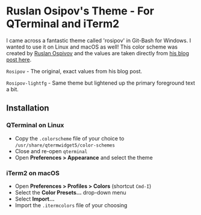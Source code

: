 # Ruslan Osipov's Theme - For QTerminal and iTerm2

I came across a fantastic theme called 'rosipov' in Git-Bash for Windows. I wanted to use it on Linux and macOS as well! This color scheme was created by [Ruslan Ospivov](https://www.rosipov.com) and the values are taken directly from [his blog post here](https://www.rosipov.com/blog/mintty-color-scheme-cygwin/).

`Rosipov` - The original, exact values from his blog post.

`Rosipov-lightfg` - Same theme but lightened up the primary foreground text a bit.

## Installation

### QTerminal on Linux

- Copy the `.colorscheme` file of your choice to `/usr/share/qtermwidget5/color-schemes`
- Close and re-open `qterminal`
- Open __Preferences > Appearance__ and select the theme

### iTerm2 on macOS

- Open __Preferences > Profiles > Colors__ (shortcut `Cmd-I`)
- Select the __Color Presets...__ drop-down menu
- Select __Import...__
- Import the `.itermcolors` file of your choosing
